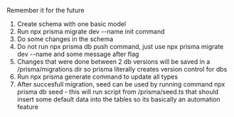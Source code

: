 Remember it for the future
1. Create schema with one basic model
2. Run npx prisma migrate dev --name init command
3. Do some changes in the schema 
4. Do not run npx prisma db push command, just use npx prisma migrate dev --name and some message after flag
5. Changes that were done between 2 db versions will be saved in a /prisma/migrations dir so prisma literally creates version control for dbs
6. Run npx prisma generate command to update all types
7. After succesfull migration, seed can be used by running command npx prisma db seed - this will run script from /prisma/seed.ts that should insert some default data into the tables so its basically an automation feature